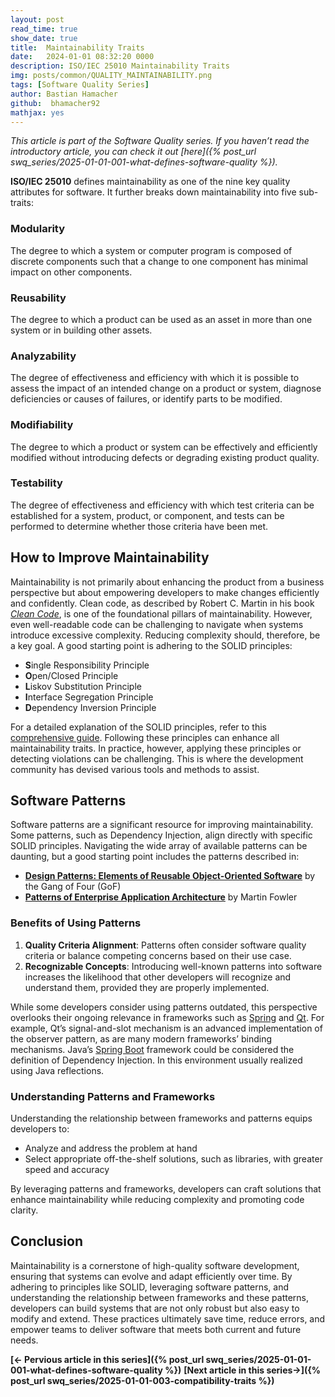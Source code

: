 ```yaml
---
layout: post
read_time: true
show_date: true
title:  Maintainability Traits
date:   2024-01-01 08:32:20 0000
description: ISO/IEC 25010 Maintainability Traits
img: posts/common/QUALITY_MAINTAINABILITY.png 
tags: [Software Quality Series]
author: Bastian Hamacher
github:  bhamacher92
mathjax: yes
---
```


*This article is part of the Software Quality series. If you haven’t read the introductory article, you can check it out [here]({% post_url swq_series/2025-01-01-001-what-defines-software-quality %}).*

**ISO/IEC 25010** defines maintainability as one of the nine key quality attributes for software. It further breaks down maintainability into five sub-traits:

### Modularity
The degree to which a system or computer program is composed of discrete components such that a change to one component has minimal impact on other components.

### Reusability
The degree to which a product can be used as an asset in more than one system or in building other assets.

### Analyzability
The degree of effectiveness and efficiency with which it is possible to assess the impact of an intended change on a product or system, diagnose deficiencies or causes of failures, or identify parts to be modified.

### Modifiability
The degree to which a product or system can be effectively and efficiently modified without introducing defects or degrading existing product quality.

### Testability
The degree of effectiveness and efficiency with which test criteria can be established for a system, product, or component, and tests can be performed to determine whether those criteria have been met.

## How to Improve Maintainability

Maintainability is not primarily about enhancing the product from a business perspective but about empowering developers to make changes efficiently and confidently. Clean code, as described by Robert C. Martin in his book *[Clean Code](https://www.mitp.de/IT-WEB/Programmierung/Clean-Code.html)*, is one of the foundational pillars of maintainability. However, even well-readable code can be challenging to navigate when systems introduce excessive complexity. Reducing complexity should, therefore, be a key goal. A good starting point is adhering to the SOLID principles:

- **S**ingle Responsibility Principle
- **O**pen/Closed Principle
- **L**iskov Substitution Principle
- **I**nterface Segregation Principle
- **D**ependency Inversion Principle

For a detailed explanation of the SOLID principles, refer to this [comprehensive guide](https://medium.com/@cibofdevs/understanding-solid-principles-in-java-with-real-life-examples-d6fe93b0acc2). Following these principles can enhance all maintainability traits. In practice, however, applying these principles or detecting violations can be challenging. This is where the development community has devised various tools and methods to assist.

## Software Patterns

Software patterns are a significant resource for improving maintainability. Some patterns, such as Dependency Injection, align directly with specific SOLID principles. Navigating the wide array of available patterns can be daunting, but a good starting point includes the patterns described in:

- **[Design Patterns: Elements of Reusable Object-Oriented Software](https://www.oreilly.com/library/view/design-patterns-elements/0201633612/)** by the Gang of Four (GoF)
- **[Patterns of Enterprise Application Architecture](https://martinfowler.com/books/eaa.html)** by Martin Fowler

### Benefits of Using Patterns

1. **Quality Criteria Alignment**: Patterns often consider software quality criteria or balance competing concerns based on their use case.
2. **Recognizable Concepts**: Introducing well-known patterns into software increases the likelihood that other developers will recognize and understand them, provided they are properly implemented.

While some developers consider using patterns outdated, this perspective overlooks their ongoing relevance in frameworks such as [Spring](https://spring.io) and [Qt](https://www.qt.io). For example, Qt’s signal-and-slot mechanism is an advanced implementation of the observer pattern, as are many modern frameworks’ binding mechanisms. Java’s [Spring Boot](https://spring.io/projects/spring-boot) framework could be considered the definition of Dependency Injection. In this environment usually realized using Java reflections.

### Understanding Patterns and Frameworks

Understanding the relationship between frameworks and patterns equips developers to:

- Analyze and address the problem at hand
- Select appropriate off-the-shelf solutions, such as libraries, with greater speed and accuracy

By leveraging patterns and frameworks, developers can craft solutions that enhance maintainability while reducing complexity and promoting code clarity.

## Conclusion

Maintainability is a cornerstone of high-quality software development, ensuring that systems can evolve and adapt efficiently over time. By adhering to principles like SOLID, leveraging software patterns, and understanding the relationship between frameworks and these patterns, developers can build systems that are not only robust but also easy to modify and extend. These practices ultimately save time, reduce errors, and empower teams to deliver software that meets both current and future needs.



**[<- Pervious article in this series]({% post_url swq_series/2025-01-01-001-what-defines-software-quality %})**      **[Next article in this series->]({% post_url swq_series/2025-01-01-003-compatibility-traits %})** 

